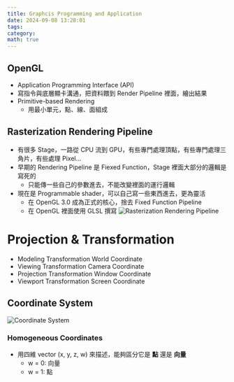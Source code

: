 ```yaml
---
title: Graphcis Programming and Application
date: 2024-09-08 13:28:01
tags: 
category: 
math: true
---
```


## OpenGL
- Application Programming Interface (API)
- 寫指令與底層顯卡溝通，把資料餵到 Render Pipeline 裡面，繪出結果
- Primitive-based Rendering
  - 用最小單元，點、線、面組成

## Rasterization Rendering Pipeline
- 有很多 Stage，一路從 CPU 流到 GPU，有些專門處理頂點，有些專門處理三角片，有些處理 Pixel...
- 早期的 Rendering Pipeline 是 Fiexed Function，Stage 裡面大部分的邏輯是寫死的
  - 只能傳一些自己的參數進去，不能改變裡面的運行邏輯
- 現在是 Programmable shader，可以自己寫一些東西進去，更為靈活
  - 在 OpenGL 3.0 成為正式的核心，捨去 Fixed Function Pipeline
  - 在 OpenGL 裡面使用 GLSL 撰寫 
![Rasterization Rendering Pipeline](https://www.khronos.org/opengl/wiki_opengl/images/RenderingPipeline.png)

# Projection & Transformation
- Modeling Transformation
World Coordinate
- Viewing Transformation
Camera Coordinate
- Projection Transformation
Window Coordinate
- Viewport Transformation
Screen Coordinate

## Coordinate System
![Coordinate System](https://i.sstatic.net/w7bKr.jpg)


### Homogeneous Coordinates
- 用四維 vector (x, y, z, w) 來描述，能夠區分它是 **點** 還是 **向量**
  - w = 0: 向量
  - w = 1: 點
